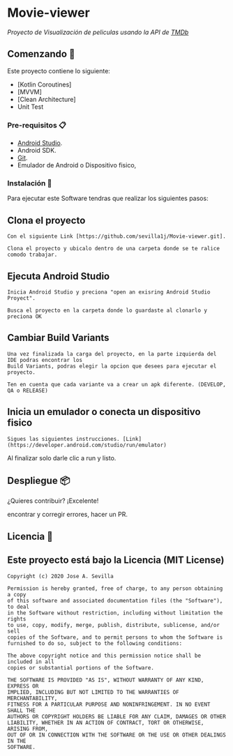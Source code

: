 # Movie-viewer

_Proyecto de Visualización de peliculas usando la API de [TMDb](https://www.themoviedb.org/)_

## Comenzando 🚀

Este proyecto contiene lo siguiente:

  - [Kotlin Coroutines]
  - [MVVM]
  - [Clean Architecture]
  - Unit Test

### Pre-requisitos 📋

 - [Android Studio](https://developer.android.com/studio).
 - Android SDK.
 - [Git](https://git-scm.com/).
 - Emulador de Android o Dispositivo fisico,

### Instalación 🔧

Para ejecutar este Software tendras que realizar los siguientes pasos:

Clona el proyecto
----

```
Con el siguiente Link [https://github.com/sevilla1j/Movie-viewer.git].

Clona el proyecto y ubicalo dentro de una carpeta donde se te ralice comodo trabajar.
```

Ejecuta Android Studio
----

```
Inicia Android Studio y preciona "open an exisring Android Studio Proyect".

Busca el proyecto en la carpeta donde lo guardaste al clonarlo y preciona OK
```

Cambiar Build Variants
----

```
Una vez finalizada la carga del proyecto, en la parte izquierda del IDE podras encontrar los
Build Variants, podras elegir la opcion que desees para ejecutar el proyecto.

Ten en cuenta que cada variante va a crear un apk diferente. (DEVELOP, QA o RELEASE)
```

Inicia un emulador o conecta un dispositivo fisico
----

```
Sigues las siguientes instrucciones. [Link](https://developer.android.com/studio/run/emulator)
```


Al finalizar solo darle clic a run y listo.

## Despliegue 📦

¿Quieres contribuir? ¡Excelente!

encontrar y corregir errores, hacer un PR.

## Licencia 📄

Este proyecto está bajo la Licencia (MIT License)
----
```
Copyright (c) 2020 Jose A. Sevilla

Permission is hereby granted, free of charge, to any person obtaining a copy
of this software and associated documentation files (the "Software"), to deal
in the Software without restriction, including without limitation the rights
to use, copy, modify, merge, publish, distribute, sublicense, and/or sell
copies of the Software, and to permit persons to whom the Software is
furnished to do so, subject to the following conditions:

The above copyright notice and this permission notice shall be included in all
copies or substantial portions of the Software.

THE SOFTWARE IS PROVIDED "AS IS", WITHOUT WARRANTY OF ANY KIND, EXPRESS OR
IMPLIED, INCLUDING BUT NOT LIMITED TO THE WARRANTIES OF MERCHANTABILITY,
FITNESS FOR A PARTICULAR PURPOSE AND NONINFRINGEMENT. IN NO EVENT SHALL THE
AUTHORS OR COPYRIGHT HOLDERS BE LIABLE FOR ANY CLAIM, DAMAGES OR OTHER
LIABILITY, WHETHER IN AN ACTION OF CONTRACT, TORT OR OTHERWISE, ARISING FROM,
OUT OF OR IN CONNECTION WITH THE SOFTWARE OR THE USE OR OTHER DEALINGS IN THE
SOFTWARE.
```
